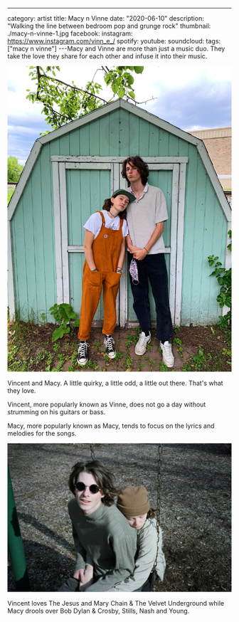 ---

category: artist
title: Macy n Vinne
date: "2020-06-10"
description: "Walking the line between bedroom pop and grunge rock"
thumbnail: ./macy-n-vinne-1.jpg
facebook:
instagram: https://www.instagram.com/vinn_e_/
spotify:
youtube:
soundcloud:
tags: ["macy n vinne"]
---Macy and Vinne are more than just a music duo. They take the love they share for each other and infuse it into their music.

![Macy and Vinne](./macy-n-vinne-3.jpg)

Vincent and Macy. A little quirky, a little odd, a little out there. That's what they love.

Vincent, more popularly known as Vinne, does not go a day without strumming on his guitars or bass.

Macy, more popularly known as Macy, tends to focus on the lyrics and melodies for the songs.

![Macy and Vinne](./macy-n-vinne-2.jpg)

Vincent loves The Jesus and Mary Chain & The Velvet Underground while Macy drools over Bob Dylan & Crosby, Stills, Nash and Young.

